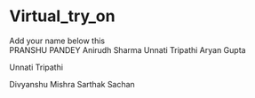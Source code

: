 # Virtual_try_on  
Add your name below this  
PRANSHU PANDEY
Anirudh Sharma
Unnati Tripathi
Aryan Gupta

Unnati Tripathi  

Divyanshu Mishra
Sarthak Sachan 


